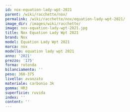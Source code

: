 ```yaml
---
id: nox-equation-lady-wpt-2021
parent: /wiki/racchette/nox/
permalink: /wiki/racchette/nox/equation-lady-wpt-2021/
image_dir: /images/wiki/racchette/
image: nox-equation-lady-wpt-2021.jpg
title: Nox Equation Lady Wpt 2021
brand: Nox
model: Equation Lady Wpt 2021
marca: nox
modello: equation lady wpt 2021
anno: '2021'
prezzo: '175'
forma: rotonda
bilanciamento: ''
peso: 360-375
livello: avanzato
materiale: carbonio 3k
gomma: HR3
superficie: ruvida
index: ''
content: ''
---
```

